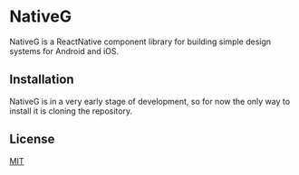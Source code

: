 # NativeG

NativeG is a ReactNative component library for building simple design systems for Android and iOS.

## Installation

NativeG is in a very early stage of development, so for now the only way to install it is cloning the repository.

## License

[MIT](https://choosealicense.com/licenses/mit/)
